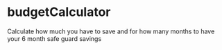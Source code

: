 # budgetCalculator
Calculate how much you have to save and for how many months to have your 6 month safe guard savings
